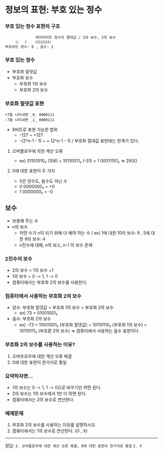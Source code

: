 # 정보의 표현: 부호 있는 정수

### 부호 있는 정수 표현의 구조
                  데이터비트 정수의 절대값 / 1의 보수, 2의 보수  
         □   /    □□□□□□□
    부호비트 양수: 0 , 음수: 1

### 부호 있는 정수
  - 부호화 절댓값
  - 부호화 보수
    - 부호화 1의 보수
    - 부호화 2의 보수

### 부호화 절댓값 표현

    +7을 나타내면 _0_ 0000111
    -7을 나타내면 _1_ 0000111

  - 8비트로 표현 가능한 범위
    - -127 ~ +127
    - -(2^n-1 - 1) ~ + (2^n-1 - 1) / 부호화 절대값 표현에는 한계가 있다.

  1. 오버플로우에 의한 계산 오류
      - ex) 01101010₂ (106) + 10110011₂ (-51) = _1_ 00011101₂ => 29(X)
 
  3. 0에 대한 표현이 두 가지
     - 0은 양수도, 음수도 아닌 수
     - _0_ 0000000₂ = +0
     - _1_ 0000000₂ = -0

## 보수
  - 보충해 주는 수
  - n의 보수
    - 어떤 수가 n이 되기 위해 더 해야 하는 수      /   ex) 1에 대한 10의 보수: 9 , 5에 대한 9의 보수: 4
    - n진수에 대해, n의 보스, n-1 의 보수 존재
   
### 2진수의 보수
  - 2의 보수 = 1의 보수 +1
  - 1의 보수 = 0 -> 1, 1 -> 0
  - 컴퓨터에서는 부호화 2의 보수를 사용한다.

### 컴퓨터에서 사용하는 부호화 2의 보수
  - 양수: 부호화 절댓값 = 부호화 1의 보수 = 부호화 2의 보수
    - ex) 73 = 01001001₂
  - 음수: 부호화 2의 보수
    - ex) -73 = 11001001₂ (부호화 절댓값) = 10110110₂ (부호화 1의 보수) = 10110111₂ (부호환 2의 보수)  => 컴퓨터에서 사용하는 음수 표현이다.

### 부호화 2의 보수를 사용하는 이유?
  1. 오버프로우에 대한 계산 오류 해결
  2. 0에 대한 표현이 한가지로 통일

### 요약하자면...
  - 1의 보수는 0 -> 1, 1 -> 0으로 바꾸기만 하면 된다.
  - 2의 보수는 1의 보수에서 1만 더 하면 된다.
  - 컴퓨터에서는 2의 보수로 연산한다.

### 예제문제
  1. 부호화 2의 보수를 사용하는 이유를 설명하시오.
  2. 컴퓨터에서는 1의 보수로 연산한다. (O , X)

---
정답: `1. 오버플로우에 대한 계산 오류 해결, 0에 대한 표현이 한가지로 통일` `2. X`




